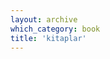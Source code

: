 ```yaml
---
layout: archive
which_category: book
title: 'kitaplar' 
---
```


<!--All posts of category 'kitaplar'-->
